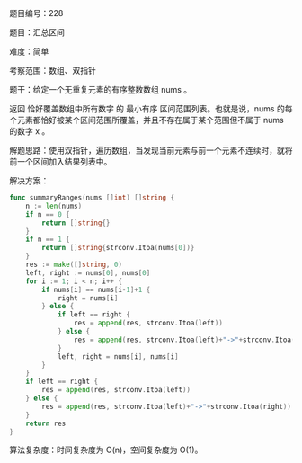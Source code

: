 题目编号：228

题目：汇总区间

难度：简单

考察范围：数组、双指针

题干：给定一个无重复元素的有序整数数组 nums 。

返回 恰好覆盖数组中所有数字 的 最小有序 区间范围列表。也就是说，nums 的每个元素都恰好被某个区间范围所覆盖，并且不存在属于某个范围但不属于 nums 的数字 x 。

解题思路：使用双指针，遍历数组，当发现当前元素与前一个元素不连续时，就将前一个区间加入结果列表中。

解决方案：

```go
func summaryRanges(nums []int) []string {
    n := len(nums)
    if n == 0 {
        return []string{}
    }
    if n == 1 {
        return []string{strconv.Itoa(nums[0])}
    }
    res := make([]string, 0)
    left, right := nums[0], nums[0]
    for i := 1; i < n; i++ {
        if nums[i] == nums[i-1]+1 {
            right = nums[i]
        } else {
            if left == right {
                res = append(res, strconv.Itoa(left))
            } else {
                res = append(res, strconv.Itoa(left)+"->"+strconv.Itoa(right))
            }
            left, right = nums[i], nums[i]
        }
    }
    if left == right {
        res = append(res, strconv.Itoa(left))
    } else {
        res = append(res, strconv.Itoa(left)+"->"+strconv.Itoa(right))
    }
    return res
}
```

算法复杂度：时间复杂度为 O(n)，空间复杂度为 O(1)。